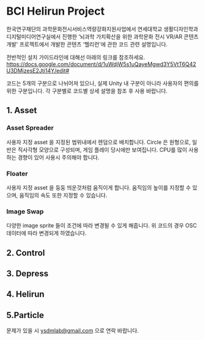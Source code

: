 # BCI Helirun Project
한국연구재단의 과학문화전시서비스역량강화지원사업에서 연세대학교 생활디자인학과 디지털미디어연구실에서 진행한 ‘뇌과학 가치확산을 위한 과학문화 전시 VR/AR 콘텐츠 개발' 프로젝트에서 개발한 콘텐츠 ‘헬리런'에 관한 코드 관련 설명입니다. 

전반적인 설치 가이드라인에 대해선 아래의 링크를 참조하세요. 
https://docs.google.com/document/d/1uWdjW5s1uQayeMgwd3Y5VtT6Q42U3DMjzesE2Jti14Y/edit#

코드는 5개의 구분으로 나뉘어져 있으나, 실제 Unity 내 구분이 아니라 사용자의 편의를 위한 구분입니다. 각 구분별로 코드별 상세 설명을 참조 후 사용 바랍니다. 

## 1. Asset
### Asset Spreader
사용자 지정 asset 을 지정된 범위내에서 렌덤으로 배치합니다. Circle 은 원형으로, 일반은 직사각형 모양으로 구성되며, 게임 플레이 당시에만 보여집니다. CPU를 많이 사용하는 경향이 있어 사용시 주의해야 합니다. 
### Floater
사용자 지정 asset 을 둥둥 띄운것처럼 움직이게 합니다. 움직임의 높이를 지정할 수 있으며, 움직임의 속도 또한 지정할 수 있습니다. 
### Image Swap 
다양한 image sprite 들이 조건에 따라 변경될 수 있게 해줍니다. 위 코드의 경우 OSC 데이터에 따라 변경되게 하였습니다. 

## 2. Control


## 3. Depress

## 4. Helirun

## 5.Particle


문제가 있을 시 ysdmlab@gmail.com 으로 연락 바랍니다.
